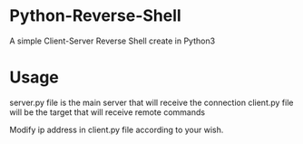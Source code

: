 # Python-Reverse-Shell
A simple Client-Server Reverse Shell create in Python3

# Usage
server.py file is the main server that will receive the connection
client.py file will be the target that will receive remote commands

Modify ip address in client.py file according to your wish.
